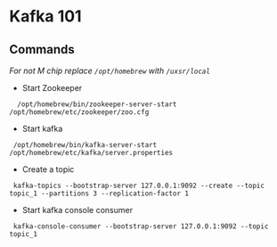 # Kafka 101

## Commands

_For not M chip replace ```/opt/homebrew``` with ```/uxsr/local```_

* Start Zookeeper
```
  /opt/homebrew/bin/zookeeper-server-start /opt/homebrew/etc/zookeeper/zoo.cfg
```
* Start kafka
```
 /opt/homebrew/bin/kafka-server-start /opt/homebrew/etc/kafka/server.properties
```

* Create a topic
```
 kafka-topics --bootstrap-server 127.0.0.1:9092 --create --topic topic_1 --partitions 3 --replication-factor 1
```

* Start kafka console consumer
```
 kafka-console-consumer --bootstrap-server 127.0.0.1:9092 --topic topic_1
```
